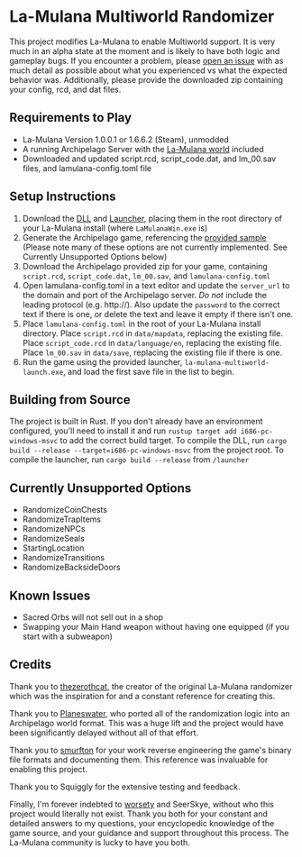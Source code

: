 # La-Mulana Multiworld Randomizer

This project modifies La-Mulana to enable Multiworld support. It is very much in an alpha state at the moment and is likely to have both logic and gameplay bugs. If you encounter a problem, please [open an issue](https://github.com/jcbantuelle/Archipelago/issues) with as much detail as possible about what you experienced vs what the expected behavior was. Additionally, please provide the downloaded zip containing your config, rcd, and dat files.

## Requirements to Play

* La-Mulana Version 1.0.0.1 or 1.6.6.2 (Steam), unmodded
* A running Archipelago Server with the [La-Mulana world](https://github.com/jcbantuelle/Archipelago/tree/lamulana) included
* Downloaded and updated script.rcd, script_code.dat, and lm_00.sav files, and lamulana-config.toml file

## Setup Instructions

1. Download the [DLL](https://github.com/jcbantuelle/la-mulana-multiworld/blob/main/bin/LaMulanaMW.dll) and [Launcher](https://github.com/jcbantuelle/la-mulana-multiworld/blob/main/bin/la-mulana-multiworld-launch.exe), placing them in the root directory of your La-Mulana install (where `LaMulanaWin.exe` is)
1. Generate the Archipelago game, referencing the [provided sample](https://github.com/jcbantuelle/la-mulana-multiworld/blob/main/example.yaml) (Please note many of these options are not currently implemented. See Currently Unsupported Options below)
1. Download the Archipelago provided zip for your game, containing `script.rcd`, `script_code.dat`, `lm_00.sav`, and `lamulana-config.toml`
1. Open lamulana-config.toml in a text editor and update the `server_url` to the domain and port of the Archipelago server. *Do not* include the leading protocol (e.g. http://). Also update the `password` to the correct text if there is one, or delete the text and leave it empty if there isn't one.
1. Place `lamulana-config.toml` in the root of your La-Mulana install directory. Place `script.rcd` in `data/mapdata`, replacing the existing file. Place `script_code.rcd` in `data/language/en`, replacing the existing file. Place `lm_00.sav` in `data/save`, replacing the existing file if there is one.
1. Run the game using the provided launcher, `la-mulana-multiworld-launch.exe`, and load the first save file in the list to begin.

## Building from Source

The project is built in Rust. If you don't already have an environment configured, you'll need to install it and run `rustup target add i686-pc-windows-msvc` to add the correct build target. To compile the DLL, run `cargo build --release --target=i686-pc-windows-msvc` from the project root. To compile the launcher, run `cargo build --release` from `/launcher`

## Currently Unsupported Options

* RandomizeCoinChests
* RandomizeTrapItems
* RandomizeNPCs
* RandomizeSeals
* StartingLocation
* RandomizeTransitions
* RandomizeBacksideDoors

## Known Issues

* Sacred Orbs will not sell out in a shop
* Swapping your Main Hand weapon without having one equipped (if you start with a subweapon)

## Credits

Thank you to [thezerothcat](https://github.com/thezerothcat), the creator of the original La-Mulana randomizer which was the inspiration for and a constant reference for creating this.

Thank you to [Planeswater](https://github.com/Planeswater), who ported all of the randomization logic into an Archipelago world format. This was a huge lift and the project would have been significantly delayed without all of that effort.

Thank you to [smurfton](https://github.com/smurfton) for your work reverse engineering the game's binary file formats and documenting them. This reference was invaluable for enabling this project.

Thank you to Squiggly for the extensive testing and feedback.

Finally, I'm forever indebted to [worsety](https://github.com/worsety) and SeerSkye, without who this project would literally not exist. Thank you both for your constant and detailed answers to my questions, your encyclopedic knowledge of the game source, and your guidance and support throughout this process. The La-Mulana community is lucky to have you both.
